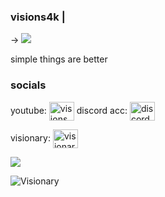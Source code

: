 ### visions4k | 

-> ![](https://camo.githubusercontent.com/a595b7ae653b19493f79c722ee8c39517c1e7f36364d2aabff6c8c967bdb44c4/68747470733a2f2f696d672e736869656c64732e696f2f62616467652f2d507974686f6e2d626c61636b3f7374796c653d666c6174266c6f676f3d707974686f6e266c6f676f436f6c6f723d7768697465) 

simple things are better 

<h3 align="left">socials</h3>
<p align="left">
youtube: <a href="https://www.youtube.com/channel/UCMZaQU8bCN4w7SVkXvBPOHQ" target="blank"><img align="center" src="https://raw.githubusercontent.com/rahuldkjain/github-profile-readme-generator/master/src/images/icons/Social/youtube.svg" alt="visions" height="30" width="40" /></a>
discord acc: <a href="https://discord.com/users/249606696052326420" target="blank"><img align="center" src="https://raw.githubusercontent.com/rahuldkjain/github-profile-readme-generator/master/src/images/icons/Social/discord.svg" alt="discord account" height="30" width="40" /></a>
</p>
visionary: <a href="https://discord.gg/groupfinder" target="blank"><img align="center" src="https://raw.githubusercontent.com/rahuldkjain/github-profile-readme-generator/master/src/images/icons/Social/discord.svg" alt="visionary" height="30" width="40" /></a>
</p>

<img src="https://discord.c99.nl/widget/theme-3/249606696052326420.png"/>

![Visionary](https://discordapp.com/api/guilds/1107741888682938450/widget.png?style=banner3)
